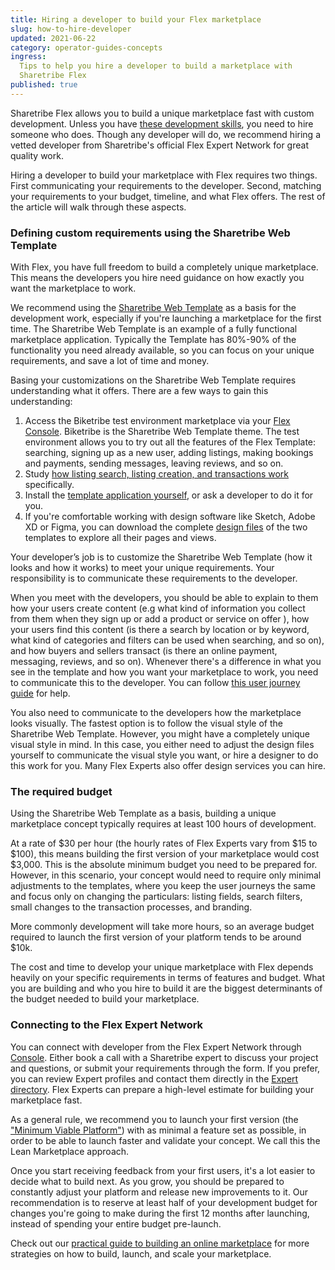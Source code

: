 ```yaml
---
title: Hiring a developer to build your Flex marketplace
slug: how-to-hire-developer
updated: 2021-06-22
category: operator-guides-concepts
ingress:
  Tips to help you hire a developer to build a marketplace with
  Sharetribe Flex
published: true
---
```


Sharetribe Flex allows you to build a unique marketplace fast with
custom development. Unless you have
[these development skills](/introduction/development-skills/), you need
to hire someone who does. Though any developer will do, we recommend
hiring a vetted developer from Sharetribe's official Flex Expert Network
for great quality work.

Hiring a developer to build your marketplace with Flex requires two
things. First communicating your requirements to the developer. Second,
matching your requirements to your budget, timeline, and what Flex
offers. The rest of the article will walk through these aspects.

### Defining custom requirements using the Sharetribe Web Template

With Flex, you have full freedom to build a completely unique
marketplace. This means the developers you hire need guidance on how
exactly you want the marketplace to work.

We recommend using the
[Sharetribe Web Template](/introduction/getting-started-with-web-template/)
as a basis for the development work, especially if you're launching a
marketplace for the first time. The Sharetribe Web Template is an
example of a fully functional marketplace application. Typically the
Template has 80%-90% of the functionality you need already available, so
you can focus on your unique requirements, and save a lot of time and
money.

Basing your customizations on the Sharetribe Web Template requires
understanding what it offers. There are a few ways to gain this
understanding:

1. Access the Biketribe test environment marketplace via your
   [Flex Console](https://flex-console.sharetribe.com/). Biketribe is
   the Sharetribe Web Template theme. The test environment allows you to
   try out all the features of the Flex Template: searching, signing up
   as a new user, adding listings, making bookings and payments, sending
   messages, leaving reviews, and so on.
2. Study
   [how listing search, listing creation, and transactions work](/design-toolkit/what-are-user-journeys/#the-user-journeys-for-flex-templates)
   specifically.
3. Install the
   [template application yourself](/introduction/getting-started-with-web-template/),
   or ask a developer to do it for you.
4. If you're comfortable working with design software like Sketch, Adobe
   XD or Figma, you can download the complete
   [design files](/design-toolkit/design-files/) of the two templates to
   explore all their pages and views.

Your developer’s job is to customize the Sharetribe Web Template (how it
looks and how it works) to meet your unique requirements. Your
responsibility is to communicate these requirements to the developer.

When you meet with the developers, you should be able to explain to them
how your users create content (e.g what kind of information you collect
from them when they sign up or add a product or service on offer ), how
your users find this content (is there a search by location or by
keyword, what kind of categories and filters can be used when searching,
and so on), and how buyers and sellers transact (is there an online
payment, messaging, reviews, and so on). Whenever there's a difference
in what you see in the template and how you want your marketplace to
work, you need to communicate this to the developer. You can follow
[this user journey guide](/design-toolkit/your-user-journey-a-guide/)
for help.

You also need to communicate to the developers how the marketplace looks
visually. The fastest option is to follow the visual style of the
Sharetribe Web Template. However, you might have a completely unique
visual style in mind. In this case, you either need to adjust the design
files yourself to communicate the visual style you want, or hire a
designer to do this work for you. Many Flex Experts also offer design
services you can hire.

### The required budget

Using the Sharetribe Web Template as a basis, building a unique
marketplace concept typically requires at least 100 hours of
development.

At a rate of
$30 per hour (the hourly rates of Flex Experts vary from $15 to
$100), this means building the first version of your marketplace would cost $3,000.
This is the absolute minimum budget you need to be prepared for.
However, in this scenario, your concept would need to require only
minimal adjustments to the templates, where you keep the user journeys
the same and focus only on changing the particulars: listing fields,
search filters, small changes to the transaction processes, and
branding.

More commonly development will take more hours, so an average budget
required to launch the first version of your platform tends to be around
\$10k.

The cost and time to develop your unique marketplace with Flex depends
heavily on your specific requirements in terms of features and budget.
What you are building and who you hire to build it are the biggest
determinants of the budget needed to build your marketplace.

### Connecting to the Flex Expert Network

You can connect with developer from the Flex Expert Network through
[Console](https://flex-console.sharetribe.com/). Either book a call with
a Sharetribe expert to discuss your project and questions, or submit
your requirements through the form. If you prefer, you can review Expert
profiles and contact them directly in the
[Expert directory](https://www.sharetribe.com/experts/). Flex Experts
can prepare a high-level estimate for building your marketplace fast.

As a general rule, we recommend you to launch your first version (the
["Minimum Viable Platform"](https://www.sharetribe.com/academy/how-to-build-a-minimum-viable-platform/))
with as minimal a feature set as possible, in order to be able to launch
faster and validate your concept. We call this the Lean Marketplace
approach.

Once you start receiving feedback from your first users, it's a lot
easier to decide what to build next. As you grow, you should be prepared
to constantly adjust your platform and release new improvements to it.
Our recommendation is to reserve at least half of your development
budget for changes you're going to make during the first 12 months after
launching, instead of spending your entire budget pre-launch.

Check out our
[practical guide to building an online marketplace](https://www.sharetribe.com/academy/guide/)
for more strategies on how to build, launch, and scale your marketplace.
